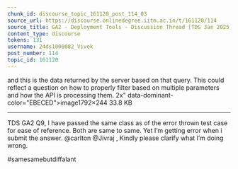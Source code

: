 ```yaml
---
chunk_id: discourse_topic_161120_post_114_03
source_url: https://discourse.onlinedegree.iitm.ac.in/t/161120/114
source_title: GA2 - Deployment Tools - Discussion Thread [TDS Jan 2025]
content_type: discourse
tokens: 131
username: 24ds1000082_Vivek
post_number: 114
topic_id: 161120
---
```


 and this is the data returned by the server based on that query. This could reflect a question on how to properly filter based on multiple parameters and how the API is processing them. 2x" data-dominant-color="EBECED">image1792×244 33.8 KB

---

TDS GA2 Q9, I have passed the same class as of the error thrown test case for ease of reference. Both are same to same. Yet I’m getting error when i submit the answer. @carlton @Jivraj , Kindly please clarify what I’m doing wrong.

#samesamebutdiffalant
